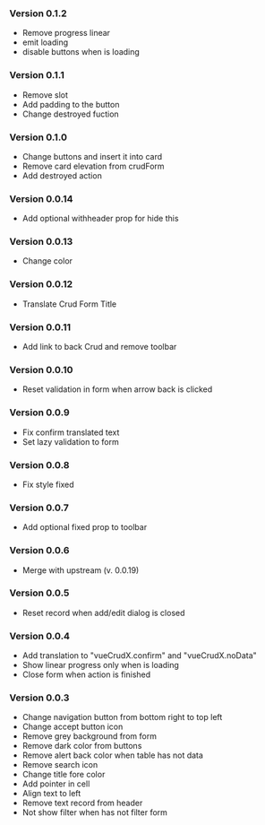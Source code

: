 ### Version 0.1.2
* Remove progress linear
* emit loading
* disable buttons when is loading
### Version 0.1.1
* Remove slot
* Add padding to the button 
* Change destroyed fuction
### Version 0.1.0
* Change buttons and insert it into card 
* Remove card elevation from crudForm
* Add destroyed action
### Version 0.0.14
* Add optional withheader prop for hide this

### Version 0.0.13
* Change color

### Version 0.0.12
* Translate Crud Form Title

### Version 0.0.11
* Add link to back Crud and remove toolbar

### Version 0.0.10
* Reset validation in form when arrow back is clicked

### Version 0.0.9
* Fix confirm translated text
* Set lazy validation to form

### Version 0.0.8
* Fix style fixed

### Version 0.0.7
* Add optional fixed prop to toolbar

### Version 0.0.6
* Merge with upstream (v. 0.0.19)

### Version 0.0.5
* Reset record when add/edit dialog is closed

### Version 0.0.4
* Add translation to "vueCrudX.confirm" and "vueCrudX.noData"
* Show linear progress only when is loading
* Close form when action is finished

### Version 0.0.3

* Change navigation button from bottom right to top left
* Change accept button icon
* Remove grey background from form
* Remove dark color from buttons
* Remove alert back color when table has not data
* Remove search icon
* Change title fore color
* Add pointer in cell
* Align text to left
* Remove text record from header
* Not show filter when has not filter form
